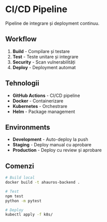 # CI/CD Pipeline

Pipeline de integrare și deployment continuu.

## Workflow

1. **Build** - Compilare și testare
2. **Test** - Teste unitare și integrare
3. **Security** - Scan vulnerabilități
4. **Deploy** - Deployment automat

## Tehnologii

- **GitHub Actions** - CI/CD pipeline
- **Docker** - Containerizare
- **Kubernetes** - Orchestrare
- **Helm** - Package management

## Environments

- **Development** - Auto-deploy la push
- **Staging** - Deploy manual cu aprobare
- **Production** - Deploy cu review și aprobare

## Comenzi

```bash
# Build local
docker build -t ahauros-backend .

# Test
npm test
python -m pytest

# Deploy
kubectl apply -f k8s/
```

